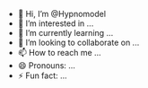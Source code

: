 - 👋 Hi, I’m @Hypnomodel
- 👀 I’m interested in ...
- 🌱 I’m currently learning ...
- 💞️ I’m looking to collaborate on ...
- 📫 How to reach me ...
- 😄 Pronouns: ...
- ⚡ Fun fact: ...

<!---
Hypnomodel/Hypnomodel is a ✨ special ✨ repository because its `README.md` (this file) appears on your GitHub profile.
You can click the Preview link to take a look at your changes.
--->
